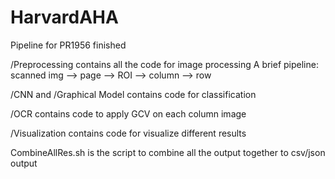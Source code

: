 # HarvardAHA

Pipeline for PR1956 finished

/Preprocessing contains all the code for image processing
A brief pipeline: scanned img --> page --> ROI --> column --> row

/CNN and /Graphical Model contains code for classification

/OCR contains code to apply GCV on each column image

/Visualization contains code for visualize different results

CombineAllRes.sh is the script to combine all the output together to csv/json output